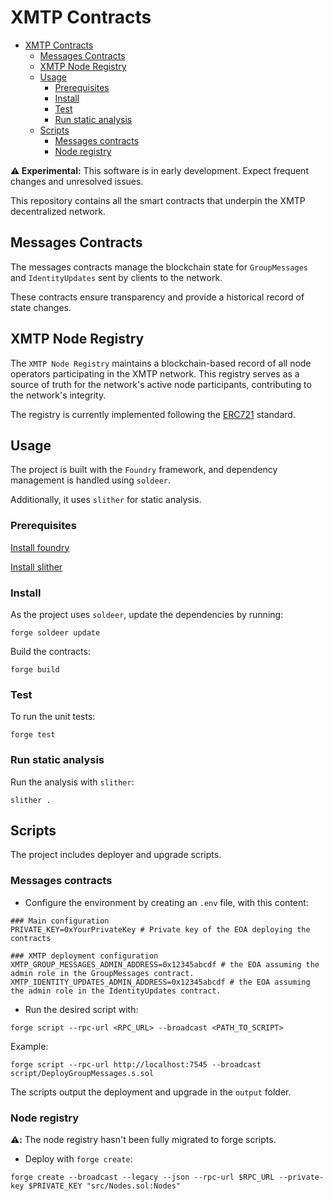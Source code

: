 # XMTP Contracts

- [XMTP Contracts](#xmtp-contracts)
  - [Messages Contracts](#messages-contracts)
  - [XMTP Node Registry](#xmtp-node-registry)
  - [Usage](#usage)
    - [Prerequisites](#prerequisites)
    - [Install](#install)
    - [Test](#test)
    - [Run static analysis](#run-static-analysis)
  - [Scripts](#scripts)
    - [Messages contracts](#messages-contracts-1)
    - [Node registry](#node-registry)

**⚠️ Experimental:** This software is in early development. Expect frequent changes and unresolved issues.

This repository contains all the smart contracts that underpin the XMTP decentralized network.

## Messages Contracts

The messages contracts manage the blockchain state for `GroupMessages` and `IdentityUpdates` sent by clients to the network.

These contracts ensure transparency and provide a historical record of state changes.

## XMTP Node Registry

The `XMTP Node Registry` maintains a blockchain-based record of all node operators participating in the XMTP network. This registry serves as a source of truth for the network's active node participants, contributing to the network's integrity.

The registry is currently implemented following the [ERC721](https://eips.ethereum.org/EIPS/eip-721) standard.

## Usage

The project is built with the `Foundry` framework, and dependency management is handled using `soldeer`.

Additionally, it uses `slither` for static analysis.

### Prerequisites

[Install foundry](https://book.getfoundry.sh/getting-started/installation)

[Install slither](https://github.com/crytic/slither?tab=readme-ov-file#how-to-install)

### Install

As the project uses `soldeer`, update the dependencies by running:

```shell
forge soldeer update
```

Build the contracts:

```shell
forge build
```

### Test

To run the unit tests:

```shell
forge test
```

### Run static analysis

Run the analysis with `slither`:

```shell
slither .
```

## Scripts

The project includes deployer and upgrade scripts.

### Messages contracts

- Configure the environment by creating an `.env` file, with this content:

```shell
### Main configuration
PRIVATE_KEY=0xYourPrivateKey # Private key of the EOA deploying the contracts

### XMTP deployment configuration
XMTP_GROUP_MESSAGES_ADMIN_ADDRESS=0x12345abcdf # the EOA assuming the admin role in the GroupMessages contract.
XMTP_IDENTITY_UPDATES_ADMIN_ADDRESS=0x12345abcdf # the EOA assuming the admin role in the IdentityUpdates contract.
```

- Run the desired script with:

```shell
forge script --rpc-url <RPC_URL> --broadcast <PATH_TO_SCRIPT>
```

Example:

```shell
forge script --rpc-url http://localhost:7545 --broadcast script/DeployGroupMessages.s.sol
```

The scripts output the deployment and upgrade in the `output` folder.

### Node registry

**⚠️:** The node registry hasn't been fully migrated to forge scripts.

- Deploy with `forge create`:

```shell
forge create --broadcast --legacy --json --rpc-url $RPC_URL --private-key $PRIVATE_KEY "src/Nodes.sol:Nodes"
```
